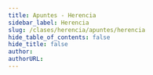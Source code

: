 ```yaml
---
title: Apuntes - Herencia
sidebar_label: Herencia
slug: /clases/herencia/apuntes/herencia
hide_table_of_contents: false
hide_title: false
author: 
authorURL: 
---
```

